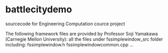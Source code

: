 # battlecitydemo
sourcecode for Engineering Computation cource project

The following framework files are provided by Professor Soji Yamakawa (Carnegie Mellon University):
all the files under fssimplewindow_src folder including:
fssimplewindow.h
fssimplewindowcommon.cpp
...